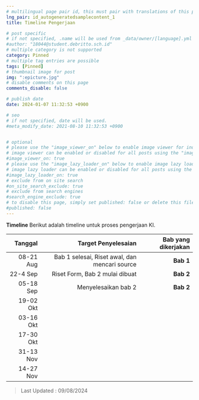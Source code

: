 ```yaml
---
# multilingual page pair id, this must pair with translations of this page. (This name must be unique)
lng_pair: id_autogeneratedsamplecontent_1
title: Timeline Pengerjaan

# post specific
# if not specified, .name will be used from _data/owner/[language].yml
#author: "18044@student.debritto.sch.id"
# multiple category is not supported
category: Pinned
# multiple tag entries are possible
tags: [Pinned]
# thumbnail image for post
img: ":epicture.jpg"
# disable comments on this page
comments_disable: false

# publish date
date: 2024-01-07 11:32:53 +0900

# seo
# if not specified, date will be used.
#meta_modify_date: 2021-08-10 11:32:53 +0900


# optional
# please use the "image_viewer_on" below to enable image viewer for individual pages or posts (_posts/ or [language]/_posts folders).
# image viewer can be enabled or disabled for all posts using the "image_viewer_posts: true" setting in _data/conf/main.yml.
#image_viewer_on: true
# please use the "image_lazy_loader_on" below to enable image lazy loader for individual pages or posts (_posts/ or [language]/_posts folders).
# image lazy loader can be enabled or disabled for all posts using the "image_lazy_loader_posts: true" setting in _data/conf/main.yml.
#image_lazy_loader_on: true
# exclude from on site search
#on_site_search_exclude: true
# exclude from search engines
#search_engine_exclude: true
# to disable this page, simply set published: false or delete this file
#published: false
---
```


**Timeline**
Berikut adalah timeline untuk proses pengerjaan KI.

|       Tanggal       |   Target Penyelesaian                         |     Bab yang dikerjakan    |
| ------------------: | --------------------------------------------: | -------------------------: |
|      08-21 Aug      | Bab 1 selesai, Riset awal, dan mencari source |          **Bab 1**         |
|      22-4 Sep       | Riset Form, Bab 2 mulai dibuat                |          **Bab 2**         |
|      05-18 Sep      | Menyelesaikan bab 2                           |          **Bab 2**         |
|      19-02 Okt      |                                               |                            |
|      03-16 Okt      |                                               |                            |
|      17-30 Okt      |                                               |                            |
|      31-13 Nov      |                                               |                            |
|      14-27 Nov      |                                               |                            |

> Last Updated : 09/08/2024

